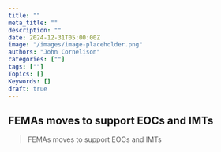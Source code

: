 ```yaml
---
title: ""
meta_title: ""
description: ""
date: 2024-12-31T05:00:00Z
image: "/images/image-placeholder.png"
authors: "John Cornelison"
categories: [""]
tags: [""]
Topics: []
Keywords: []
draft: true
---
```


## FEMAs moves to support EOCs and IMTs

> FEMAs moves to support EOCs and IMTs
